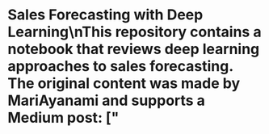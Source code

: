 # Sales Forecasting with Deep Learning\nThis repository contains a notebook that reviews deep learning approaches to sales forecasting. The original content was made by MariAyanami and supports a Medium post: ["